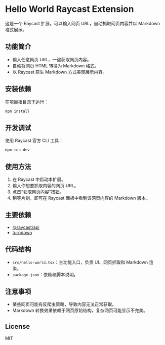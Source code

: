 # Hello World Raycast Extension

这是一个 Raycast 扩展，可以输入网页 URL，自动抓取网页内容并以 Markdown 格式展示。

## 功能简介
- 输入任意网页 URL，一键获取网页内容。
- 自动将网页 HTML 转换为 Markdown 格式。
- 以 Raycast 原生 Markdown 方式美观展示内容。

## 安装依赖
在项目根目录下运行：

```bash
npm install
```

## 开发调试
使用 Raycast 官方 CLI 工具：

```bash
npm run dev
```

## 使用方法
1. 在 Raycast 中启动本扩展。
2. 输入你想要抓取内容的网页 URL。
3. 点击“获取网页内容”按钮。
4. 稍等片刻，即可在 Raycast 面板中看到该网页内容的 Markdown 版本。

## 主要依赖
- [@raycast/api](https://www.npmjs.com/package/@raycast/api)
- [turndown](https://www.npmjs.com/package/turndown)

## 代码结构
- `src/hello-world.tsx`：主功能入口，负责 UI、网页抓取和 Markdown 渲染。
- `package.json`：依赖和脚本说明。

## 注意事项
- 某些网页可能有反爬虫策略，导致内容无法正常获取。
- Markdown 转换效果依赖于网页原始结构，复杂网页可能显示不完美。

## License
MIT